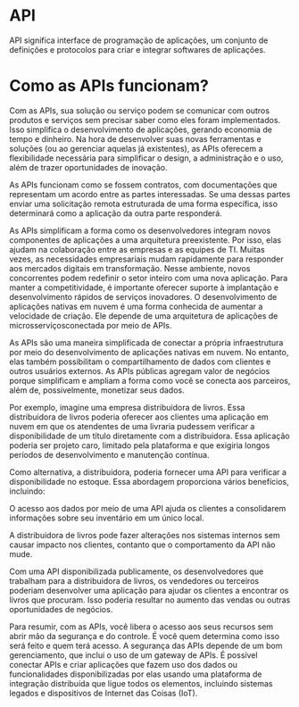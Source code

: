 # API
API significa interface de programação de aplicações, um conjunto de definições e protocolos para criar e integrar softwares de aplicações.

# Como as APIs funcionam?
Com as APIs, sua solução ou serviço podem se comunicar com outros produtos e serviços sem precisar saber como eles foram implementados. Isso simplifica o desenvolvimento de aplicações, gerando economia de tempo e dinheiro. Na hora de desenvolver suas novas ferramentas e soluções (ou ao gerenciar aquelas já existentes), as APIs oferecem a flexibilidade necessária para simplificar o design, a administração e o uso, além de trazer oportunidades de inovação.

As APIs funcionam como se fossem contratos, com documentações que representam um acordo entre as partes interessadas. Se uma dessas partes enviar uma solicitação remota estruturada de uma forma específica, isso determinará como a aplicação da outra parte responderá.

As APIs simplificam a forma como os desenvolvedores integram novos componentes de aplicações a uma arquitetura preexistente. Por isso, elas ajudam na colaboração entre as empresas e as equipes de TI. Muitas vezes, as necessidades empresariais mudam rapidamente para responder aos mercados digitais em transformação. Nesse ambiente, novos concorrentes podem redefinir o setor inteiro com uma nova aplicação. Para manter a competitividade, é importante oferecer suporte à implantação e desenvolvimento rápidos de serviços inovadores. O desenvolvimento de aplicações nativas em nuvem é uma forma conhecida de aumentar a velocidade de criação. Ele depende de uma arquitetura de aplicações de microsserviçosconectada por meio de APIs.

As APIs são uma maneira simplificada de conectar a própria infraestrutura por meio do desenvolvimento de aplicações nativas em nuvem. No entanto, elas também possibilitam o compartilhamento de dados com clientes e outros usuários externos. As APIs públicas agregam valor de negócios porque simplificam e ampliam a forma como você se conecta aos parceiros, além de, possivelmente, monetizar seus dados.

Por exemplo, imagine uma empresa distribuidora de livros. Essa distribuidora de livros poderia oferecer aos clientes uma aplicação em nuvem em que os atendentes de uma livraria pudessem verificar a disponibilidade de um título diretamente com a distribuidora. Essa aplicação poderia ser projeto caro, limitado pela plataforma e que exigiria longos períodos de desenvolvimento e manutenção contínua.

Como alternativa, a distribuidora, poderia fornecer uma API para verificar a disponibilidade no estoque. Essa abordagem proporciona vários benefícios, incluindo:

O acesso aos dados por meio de uma API ajuda os clientes a consolidarem informações sobre seu inventário em um único local.

A distribuidora de livros pode fazer alterações nos sistemas internos sem causar impacto nos clientes, contanto que o comportamento da API não mude.

Com uma API disponibilizada publicamente, os desenvolvedores que trabalham para a distribuidora de livros, os vendedores ou terceiros poderiam desenvolver uma aplicação para ajudar os clientes a encontrar os livros que procuram. Isso poderia resultar no aumento das vendas ou outras oportunidades de negócios.

Para resumir, com as APIs, você libera o acesso aos seus recursos sem abrir mão da segurança e do controle. É você quem determina como isso será feito e quem terá acesso. A segurança das APIs depende de um bom gerenciamento, que inclui o uso de um gateway de APIs. É possível conectar APIs e criar aplicações que fazem uso dos dados ou funcionalidades disponibilizadas por elas usando uma plataforma de integração distribuída que ligue todos os elementos, incluindo sistemas legados e dispositivos de Internet das Coisas (IoT).
